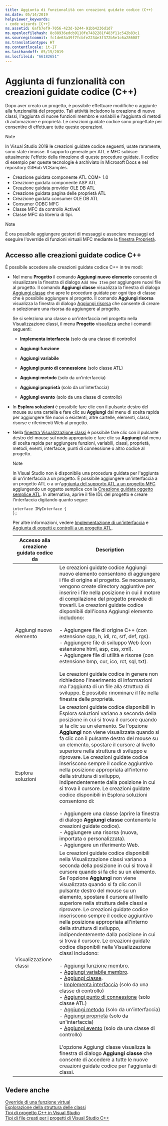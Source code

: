 ```yaml
---
title: Aggiunta di funzionalità con creazioni guidate codice (C++)
ms.date: 05/14/2019
helpviewer_keywords:
- code wizards [C++]
ms.assetid: 6afb7ef9-7056-423d-b244-91bb4236d1d7
ms.openlocfilehash: 8c88936edcb9110fe7482281f483f11c542b83c1
ms.sourcegitcommit: fc1de63a39f7fcbfe2234e3f372b5e1c6a286087
ms.translationtype: HT
ms.contentlocale: it-IT
ms.lasthandoff: 05/15/2019
ms.locfileid: "66182651"
---
```

# <a name="adding-functionality-with-code-wizards-c"></a>Aggiunta di funzionalità con creazioni guidate codice (C++)

Dopo aver creato un progetto, è possibile effettuare modifiche o aggiunte alla funzionalità del progetto. Tali attività includono la creazione di nuove classi, l'aggiunta di nuove funzioni membro e variabili e l'aggiunta di metodi di automazione e proprietà. Le creazioni guidate codice sono progettate per consentire di effettuare tutte queste operazioni.

> [!NOTE]
> In Visual Studio 2019 le creazioni guidate codice seguenti, usate raramente, sono state rimosse. Il supporto generale per ATL e MFC subisce attualmente l'effetto della rimozione di queste procedure guidate. Il codice di esempio per queste tecnologie è archiviato in Microsoft Docs e nel repository GitHub VCSamples.

- Creazione guidata componente ATL COM+ 1.0
- Creazione guidata componente ASP ATL
- Creazione guidata provider OLE DB ATL
- Creazione guidata pagina delle proprietà ATL
- Creazione guidata consumer OLE DB ATL
- Consumer ODBC MFC
- Classe MFC da controllo ActiveX
- Classe MFC da libreria di tipi.


> [!NOTE]
>  È ora possibile aggiungere gestori di messaggi e associare messaggi ed eseguire l'override di funzioni virtuali MFC mediante la [finestra Proprietà](/visualstudio/ide/reference/properties-window).

## <a name="accessing-c-code-wizards"></a>Accesso alle creazioni guidate codice C++

È possibile accedere alle creazioni guidate codice C++ in tre modi:

- Nel menu **Progetto** il comando **Aggiungi nuovo elemento** consente di visualizzare la finestra di dialogo `Add New Item` per aggiungere nuovi file al progetto. Il comando **Aggiungi classe** visualizza la finestra di dialogo [Aggiungi classe](../ide/add-class-dialog-box.md) che apre le procedure guidate per ogni tipo di classe che è possibile aggiungere al progetto. Il comando **Aggiungi risorsa** visualizza la finestra di dialogo [Aggiungi risorsa](../windows/add-resource-dialog-box.md) che consente di creare o selezionare una risorsa da aggiungere al progetto.

   Se si seleziona una classe o un'interfaccia nel progetto nella Visualizzazione classi, il menu **Progetto** visualizza anche i comandi seguenti:

   - **Implementa interfaccia** (solo da una classe di controllo)

   - **Aggiungi funzione**

   - **Aggiungi variabile**

   - **Aggiungi punto di connessione** (solo classe ATL)

   - **Aggiungi metodo** (solo da un'interfaccia)

   - **Aggiungi proprietà** (solo da un'interfaccia)

   - **Aggiungi evento** (solo da una classe di controllo)

- In **Esplora soluzioni** è possibile fare clic con il pulsante destro del mouse su una cartella e fare clic su **Aggiungi** dal menu di scelta rapida per aggiungere file nuovi o esistenti, altre cartelle, elementi, classi, risorse e riferimenti Web al progetto.

- Nella [finestra Visualizzazione classi](/visualstudio/ide/viewing-the-structure-of-code) è possibile fare clic con il pulsante destro del mouse sul nodo appropriato e fare clic su **Aggiungi** dal menu di scelta rapida per aggiungere funzioni, variabili, classi, proprietà, metodi, eventi, interfacce, punti di connessione o altro codice al progetto.

   > [!NOTE]
   > In Visual Studio non è disponibile una procedura guidata per l'aggiunta di un'interfaccia a un progetto. È possibile aggiungere un'interfaccia a un progetto ATL o a un'[aggiunta del supporto ATL a un progetto MFC](../mfc/reference/adding-atl-support-to-your-mfc-project.md) aggiungendo un oggetto semplice con la [Creazione guidata oggetto semplice ATL](../atl/reference/atl-simple-object-wizard.md). In alternativa, aprire il file IDL del progetto e creare l'interfaccia digitando quanto segue:

    ```IDL
    interface IMyInterface {
    };
    ```

   Per altre informazioni, vedere [Implementazione di un'interfaccia](../ide/implementing-an-interface-visual-cpp.md) e [Aggiunta di oggetti e controlli a un progetto ATL](../atl/reference/adding-objects-and-controls-to-an-atl-project.md).

   |Accesso alla creazione guidata codice da|Description|
   |-----------------------------|-----------------|
   |Aggiungi nuovo elemento|Le creazioni guidate codice Aggiungi nuovo elemento consentono di aggiungere i file di origine al progetto. Se necessario, vengono create directory aggiuntive per inserire i file nella posizione in cui il motore di compilazione del progetto prevede di trovarli. Le creazioni guidate codice disponibili dall'icona Aggiungi elemento includono:<br /><br />- Aggiungere file di origine C++ (con estensione cpp, h, idl, rc, srf, def, rgs).<br />- Aggiungere file di sviluppo Web (con estensione html, asp, css, xml).<br />- Aggiungere file di utilità e risorse (con estensione bmp, cur, ico, rct, sql, txt).<br /><br />Le creazioni guidate codice in genere non richiedono l'inserimento di informazioni ma l'aggiunta di un file alla struttura di sviluppo. È possibile rinominare il file nella finestra delle proprietà.|
   |Esplora soluzioni|Le creazioni guidate codice disponibili in Esplora soluzioni variano a seconda della posizione in cui si trova il cursore quando si fa clic su un elemento. Se l'opzione **Aggiungi** non viene visualizzata quando si fa clic con il pulsante destro del mouse su un elemento, spostare il cursore al livello superiore nella struttura di sviluppo e riprovare. Le creazioni guidate codice inseriscono sempre il codice aggiuntivo nella posizione appropriata all'interno della struttura di sviluppo, indipendentemente dalla posizione in cui si trova il cursore. Le creazioni guidate codice disponibili in Esplora soluzioni consentono di:<br /><br />- Aggiungere una classe (aprire la finestra di dialogo **Aggiungi classe** contenente le creazioni guidate codice).<br />- Aggiungere una risorsa (nuova, importata o personalizzata).<br />- Aggiungere un riferimento Web.|
   |Visualizzazione classi|Le creazioni guidate codice disponibili nella Visualizzazione classi variano a seconda della posizione in cui si trova il cursore quando si fa clic su un elemento. Se l'opzione **Aggiungi** non viene visualizzata quando si fa clic con il pulsante destro del mouse su un elemento, spostare il cursore al livello superiore nella struttura delle classi e riprovare. Le creazioni guidate codice inseriscono sempre il codice aggiuntivo nella posizione appropriata all'interno della struttura di sviluppo, indipendentemente dalla posizione in cui si trova il cursore. Le creazioni guidate codice disponibili nella Visualizzazione classi includono:<br /><br />- [Aggiungi funzione membro](../ide/adding-a-member-function-visual-cpp.md).<br />- [Aggiungi variabile membro](../ide/adding-a-member-variable-visual-cpp.md).<br />- [Aggiungi classe](../ide/adding-a-class-visual-cpp.md).<br />- [Implementa interfaccia](../ide/implement-interface-wizard.md) (solo da una classe di controllo)<br />- [Aggiungi punto di connessione](../ide/implement-connection-point-wizard.md) (solo classe ATL)<br />- [Aggiungi metodo](../ide/add-method-wizard.md) (solo da un'interfaccia)<br />- [Aggiungi proprietà](../ide/names-add-property-wizard.md) (solo da un'interfaccia)<br />- [Aggiungi evento](../ide/add-event-wizard.md) (solo da una classe di controllo)<br /><br />L'opzione Aggiungi classe visualizza la finestra di dialogo **Aggiungi classe** che consente di accedere a tutte le nuove creazioni guidate codice per l'aggiunta di classi.|

## <a name="see-also"></a>Vedere anche

[Override di una funzione virtual](../ide/overriding-a-virtual-function-visual-cpp.md)<br>
[Esplorazione della struttura delle classi](../ide/navigating-the-class-structure-visual-cpp.md)<br>
[Tipi di progetto C++ in Visual Studio](../build/reference/visual-cpp-project-types.md)<br>
[Tipi di file creati per i progetti di Visual Studio C++](../build/reference/file-types-created-for-visual-cpp-projects.md)
